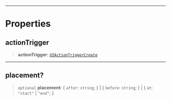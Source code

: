 ***

# Properties

## actionTrigger

> **actionTrigger**: [`UIActionTriggerCreate`](UIActionTriggerCreate.md)

***

## placement?

> `optional` **placement**: { `after`: `string`; } | { `before`: `string`; } | { `at`: `"start"` | `"end"`; }
